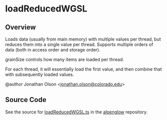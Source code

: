 # loadReducedWGSL

## Overview

Loads data (usually from main memory) with multiple values per thread, but reduces them into a single value per
thread. Supports multiple orders of data (both in access order and storage order).

grainSize controls how many items are loaded per thread.

For each thread, it will essentially load the first value, and then combine that with subsequently loaded values.

@author Jonathan Olson &lt;jonathan.olson@colorado.edu&gt;



## Source Code

See the source for [loadReducedWGSL.ts](https://github.com/phetsims/alpenglow/blob/main/js/webgpu/wgsl/gpu/loadReducedWGSL.ts) in the [alpenglow](https://github.com/phetsims/alpenglow) repository.
